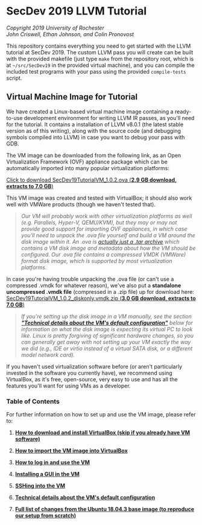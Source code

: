# SecDev 2019 LLVM Tutorial

_Copyright 2019 University of Rochester  
John Criswell, Ethan Johnson, and Colin Pronovost_

This repository contains everything you need to get started with the LLVM
tutorial at SecDev 2019.  The custom LLVM pass you will create can be built
with the provided makefile (just type `make` from the repository root, which
is at `~/src/SecDev19` in the provided virtual machine), and you can compile
the included test programs with your pass using the provided `compile-tests`
script.

## Virtual Machine Image for Tutorial

We have created a Linux-based virtual machine image containing a ready-to-use
development environment for writing LLVM IR passes, as you'll need for the
tutorial. It contains a installation of LLVM v8.0.1 (the latest stable
version as of this writing), along with the source code (and debugging
symbols compiled into LLVM) in case you want to debug your pass with GDB.

The VM image can be downloaded from the following link, as an Open
Virtualization Framework (OVF) appliance package which can be automatically
imported into many popular virtualization platforms:

[Click to download SecDev19TutorialVM\_1.0.2.ova (**2.9 GB download, extracts
to 7.0
GB**)](https://cs.rochester.edu/u/ejohns48/secdev19/SecDev19TutorialVM_1.0.2.ova)

This VM image was created and tested with VirtualBox; it should also work
well with VMWare products (though we haven't tested that).

> *Our VM will probably work with other virtualization platforms as well (e.g.
Parallels, Hyper-V, QEMU/KVM), but they may or may not provide good support
for importing OVF appliances, in which case you'll need to unpack the .ova
file yourself and build a VM around the disk image within it. An .ova is
[actually just a .tar
archive](https://en.wikipedia.org/wiki/Open_Virtualization_Format) which
contains a VM disk image and metadata about how the VM should be configured.
Our .ova file contains a compressed VMDK (VMWare) format disk image, which is
supported by most virtualization platforms.*

In case you're having trouble unpacking the .ova file (or can't use a
compressed .vmdk for whatever reason), we've also put a **standalone
uncompressed .vmdk file** (compressed in a .zip file) up for download here:
[SecDev19TutorialVM\_1.0.2\_diskonly.vmdk.zip (**3.0 GB download, extracts to 7.0
GB**)](https://cs.rochester.edu/u/ejohns48/secdev19/SecDev19TutorialVM_1.0.2_diskonly.vmdk.zip)

> *If you're setting up the disk image in a VM manually, see the section*
***["Technical details about the VM's default
configuration"](https://github.com/jtcriswell/SecDev19/blob/master/docs/vmspecs.md)***
*below for information on what the disk image is expecting its virtual PC to
look like. Linux is pretty forgiving of significant hardware changes, so you
can generally get away with not setting up your VM exactly the way we did
(e.g., IDE or virtio instead of a virtual SATA disk, or a different model
network card).*

If you haven't used virtualization software before (or aren't particularly
invested in the software you currently have), we recommend using VirtualBox,
as it's free, open-source, very easy to use and has all the features you'll
want for using VMs as a developer.

### Table of Contents

For further information on how to set up and use the VM image, please refer
to:

1. **[How to download and install VirtualBox (skip if you already have VM
   software)](https://github.com/jtcriswell/SecDev19/blob/master/docs/vboxinstall.md)**

2. **[How to import the VM image into
   VirtualBox](https://github.com/jtcriswell/SecDev19/blob/master/docs/importvmimage.md)**

3. **[How to log in and use the
   VM](https://github.com/jtcriswell/SecDev19/blob/master/docs/loginanduse.md)**

4. **[Installing a GUI in the
   VM](https://github.com/jtcriswell/SecDev19/blob/master/docs/gui.md)**

5. **[SSHing into the
   VM](https://github.com/jtcriswell/SecDev19/blob/master/docs/ssh.md)**

6. **[Technical details about the VM's default
   configuration](https://github.com/jtcriswell/SecDev19/blob/master/docs/vmspecs.md)**

7. **[Full list of changes from the Ubuntu 18.04.3 base image (to reproduce
   our setup from
   scratch)](https://github.com/jtcriswell/SecDev19/blob/master/docs/repro.md)**
